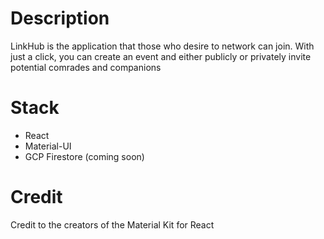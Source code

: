 # Description

LinkHub is the application that those who desire to network can join. With just a click, you can create an event and either publicly
or privately invite potential comrades and companions

# Stack

* React
* Material-UI
* GCP Firestore (coming soon)

# Credit

Credit to the creators of the Material Kit for React